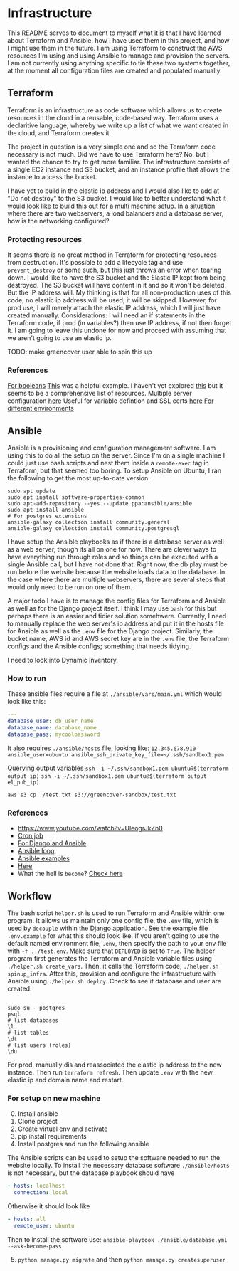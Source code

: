 # Infrastructure

This README serves to document to myself what it is that I have learned about Terraform and Ansible, how I have used them in this project, and how I might use them in the future.
I am using Terraform to construct the AWS resources I'm using and using Ansible to manage and provision the servers.
I am not currently using anything specific to tie these two systems together, at the moment all configuration files are created and populated manually.

## Terraform

Terraform is an infrastructure as code software which allows us to create resources in the cloud in a reusable, code-based way.
Terraform uses a declaritive language, whereby we write up a list of what we want created in the cloud, and Terraform creates it.

The project in question is a very simple one and so the Terraform code necessary is not much.
Did we have to use Terraform here? No, but I wanted the chance to try to get more familiar.
The infrastructure consists of a single EC2 instance and S3 bucket, and an instance profile that allows the instance to access the bucket.

I have yet to build in the elastic ip address and I would also like to add at "Do not destroy" to the S3 bucket.
I would like to better understand what it would look like to build this out for a multi machine setup. 
In a situation where there are two webservers, a load balancers and a database server, how is the networking configured?

### Protecting resources

It seems there is no great method in Terraform for protecting resources from destruction.
It's possible to add a lifecycle tag and use `prevent_destroy` or some such, but this just throws an error when tearing down.
I would like to have the S3 bucket and the Elastic IP kept from being destroyed. 
The S3 bucket will have content in it and so it won't be deleted.
But the IP address will. 
My thinking is that for all non-production uses of this code, no elastic ip address will be used; it will be skipped.
However, for prod use, I will merely attach the elastic IP address, which I will just have created manually.
Considerations:
I will need an if statements in the Terraform code, if prod (in variables?) then use IP address, if not then forget it.
I am going to leave this undone for now and proceed with assuming that we aren't going to use an elastic ip.

TODO: make greencover user able to spin this up

### References

[For booleans](https://blog.gruntwork.io/terraform-tips-tricks-loops-if-statements-and-gotchas-f739bbae55f9)
[This](https://www.youtube.com/watch?v=UleogrJkZn0) was a helpful example.
I haven't yet explored [this](https://github.com/28mm/awesome-terraform) but it seems to be a comprehensive list of resources.
Multiple server configuration [here](https://medium.com/@dhelios/terraform-by-examples-part-1-ef3e3be7b88b)
Useful for variable defintion and SSL certs [here](https://medium.com/modern-stack/5-minute-static-ssl-website-in-aws-with-terraform-76819a12d412)
[For different environments](https://betterprogramming.pub/managing-multiple-environments-in-terraform-5b389da3a2ef)


## Ansible

Ansible is a provisioning and configuration management software.
I am using this to do all the setup on the server. 
Since I'm on a single machine I could just use bash scripts and nest them inside a `remote-exec` tag in Terraform, but that seemed too boring.
To setup Ansible on Ubuntu, I ran the following to get the most up-to-date version:
```shell
sudo apt update
sudo apt install software-properties-common
sudo apt-add-repository --yes --update ppa:ansible/ansible
sudo apt install ansible
# For postgres extensions
ansible-galaxy collection install community.general
ansible-galaxy collection install community.postgresql
```

I have setup the Ansible playbooks as if there is a database server as well as a web server, though its all on one for now. 
There are clever ways to have everything run through roles and so things can be executed with a single Ansible call, but I have not done that.
Right now, the db play must be run before the website because the website loads data to the database.
In the case where there are multiple webservers, there are several steps that would only need to be run on one of them.

A major todo I have is to manage the config files for Terraform and Ansible as well as for the Django project itself.
I think I may use `bash` for this but perhaps there is an easier and tidier solution somehwere.
Currently, I need to manually replace the web server's ip address and put it in the hosts file for Ansible as well as the `.env` file for the Django project. 
Similarly, the bucket name, AWS id and AWS secret key are in the `.env` file, the Terraform configs and the Ansible configs; something that needs tidying.

I need to look into Dynamic inventory.

### How to run

These ansible files require a file at `./ansible/vars/main.yml` which would look like this:
```yaml
---
database_user: db_user_name
database_name: database_name
database_pass: mycoolpassword
```

It also requires `./ansible/hosts` file, looking like:
`12.345.678.910 ansible_user=ubuntu ansible_ssh_private_key_file=~/.ssh/sandbox1.pem`

Querying output variables
`ssh -i ~/.ssh/sandbox1.pem ubuntu@$(terraform output ip)`
`ssh -i ~/.ssh/sandbox1.pem ubuntu@$(terraform output el_pub_ip)`


`aws s3 cp ./test.txt s3://greencover-sandbox/test.txt`


### References

 - https://www.youtube.com/watch?v=UleogrJkZn0
 - [Cron job](https://docs.ansible.com/ansible/latest/collections/ansible/builtin/cron_module.html)
 - [For Django and Ansible](https://realpython.com/automating-django-deployments-with-fabric-and-ansible/)
 - [Ansible loop](https://linuxhint.com/install_multiple_packages_centos_ansible/)
 - [Ansible examples](https://github.com/ansible/ansible-examples/tree/master/lamp_simple)
 - [Here](https://ansible.github.io/workshops/exercises/ansible_rhel/1.2-adhoc/) 
 - What the hell is `become`? [Check here](http://docs.ansible.com/ansible/latest/user_guide/become.html)


## Workflow

The bash script `helper.sh` is used to run Terraform and Ansible within one program.
It allows us maintain only one config file, the `.env` file, which is used by `decouple` within the Django application.
See the example file `.env.example` for what this should look like.
If you aren't going to use the default named environment file, `.env`, then specify the path to your env file with `-f ../test.env`.
Make sure that `DEPLOYED` is set to `True`.
The helper program first generates the Terraform and Ansible variable files using
`./helper.sh create_vars`.
Then, it calls the Terraform code, `./helper.sh spinup_infra`.
After this, provision and configure the infrastructure with Ansible using `./helper.sh deploy`.
Check to see if database and user are created:
```shell

sudo su - postgres
psql
# list databases
\l
# list tables
\dt
# list users (roles)
\du
```

For prod, manually dis and reassociated the elastic ip address to the new instance. 
Then run `terraform refresh`.
Then update `.env` with the new elastic ip and domain name and restart.

### For setup on new machine

0. Install ansible
1. Clone project
2. Create virtual env and activate
3. pip install requirements
4. Install postgres and run the following ansible


The Ansible scripts can be used to setup the software needed to run the website locally.
To install the necessary database software `./ansible/hosts` is not necessary, but the database playbook should have 

```yaml
- hosts: localhost
  connection: local
```
Otherwise it should look like
```yaml
- hosts: all
  remote_user: ubuntu
```

Then to install the software use:
`ansible-playbook ./ansible/database.yml --ask-become-pass`

5. `python manage.py migrate`
 and then `python manage.py createsuperuser`
